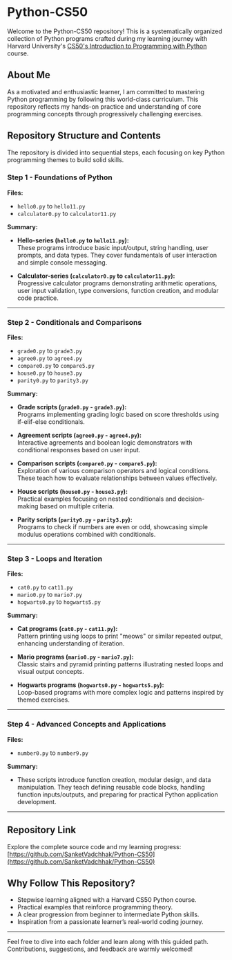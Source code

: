 # Python-CS50

Welcome to the Python-CS50 repository! This is a systematically organized collection of Python programs crafted during my learning journey with Harvard University's [CS50's Introduction to Programming with Python](https://www.youtube.com/watch?v=nLRL_NcnK-4&t=6465s) course.

## About Me

As a motivated and enthusiastic learner, I am committed to mastering Python programming by following this world-class curriculum. This repository reflects my hands-on practice and understanding of core programming concepts through progressively challenging exercises.

## Repository Structure and Contents

The repository is divided into sequential steps, each focusing on key Python programming themes to build solid skills.

### Step 1 - Foundations of Python

**Files:**

- `hello0.py` to `hello11.py`  
- `calculator0.py` to `calculator11.py`

**Summary:**

- **Hello-series (`hello0.py` to `hello11.py`):**  
  These programs introduce basic input/output, string handling, user prompts, and data types. They cover fundamentals of user interaction and simple console messaging.

- **Calculator-series (`calculator0.py` to `calculator11.py`):**  
  Progressive calculator programs demonstrating arithmetic operations, user input validation, type conversions, function creation, and modular code practice.

---

### Step 2 - Conditionals and Comparisons

**Files:**

- `grade0.py` to `grade3.py`  
- `agree0.py` to `agree4.py`  
- `compare0.py` to `compare5.py`  
- `house0.py` to `house3.py`  
- `parity0.py` to `parity3.py`

**Summary:**

- **Grade scripts (`grade0.py` - `grade3.py`):**  
  Programs implementing grading logic based on score thresholds using if-elif-else conditionals.

- **Agreement scripts (`agree0.py` - `agree4.py`):**  
  Interactive agreements and boolean logic demonstrators with conditional responses based on user input.

- **Comparison scripts (`compare0.py` - `compare5.py`):**  
  Exploration of various comparison operators and logical conditions. These teach how to evaluate relationships between values effectively.

- **House scripts (`house0.py` - `house3.py`):**  
  Practical examples focusing on nested conditionals and decision-making based on multiple criteria.

- **Parity scripts (`parity0.py` - `parity3.py`):**  
  Programs to check if numbers are even or odd, showcasing simple modulus operations combined with conditionals.

---

### Step 3 - Loops and Iteration

**Files:**

- `cat0.py` to `cat11.py`  
- `mario0.py` to `mario7.py`  
- `hogwarts0.py` to `hogwarts5.py`

**Summary:**

- **Cat programs (`cat0.py` - `cat11.py`):**  
  Pattern printing using loops to print "meows" or similar repeated output, enhancing understanding of iteration.

- **Mario programs (`mario0.py` - `mario7.py`):**  
  Classic stairs and pyramid printing patterns illustrating nested loops and visual output concepts.

- **Hogwarts programs (`hogwarts0.py` - `hogwarts5.py`):**  
  Loop-based programs with more complex logic and patterns inspired by themed exercises.

---

### Step 4 - Advanced Concepts and Applications

**Files:**

- `number0.py` to `number9.py`

**Summary:**

- These scripts introduce function creation, modular design, and data manipulation. They teach defining reusable code blocks, handling function inputs/outputs, and preparing for practical Python application development.

---

## Repository Link

Explore the complete source code and my learning progress:  
[https://github.com/SanketVadchhak/Python-CS50](https://github.com/SanketVadchhak/Python-CS50)

## Why Follow This Repository?

- Stepwise learning aligned with a Harvard CS50 Python course.
- Practical examples that reinforce programming theory.
- A clear progression from beginner to intermediate Python skills.
- Inspiration from a passionate learner’s real-world coding journey.

---

Feel free to dive into each folder and learn along with this guided path. Contributions, suggestions, and feedback are warmly welcomed!
